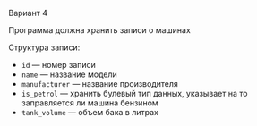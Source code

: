 Вариант 4

Программа должна хранить записи о машинах

Структура записи:

- `id` — номер записи
- `name` — название модели
- `manufacturer` — название производителя
- `is_petrol` — хранить булевый тип данных, указывает на то заправляется ли машина бензином
- `tank_volume` — объем бака в литрах
